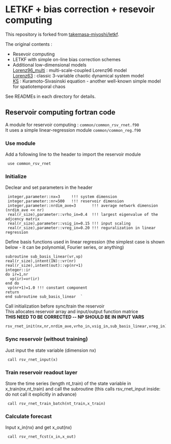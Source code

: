 # LETKF + bias correction + resevoir computing

This repository is forked from [takemasa-miyoshi/letkf](https://github.com/takemasa-miyoshi/letkf).

The original contents :
- Resevoir computing
- LETKF with simple on-line bias correction schemes
- Additional low-dimensional models  
 [Lorenz96_multi](https://github.com/aamemiya/letkf/tree/master/lorenz96_multi) : multi-scale-coupled Lorenz96 model  
 [Lorenz63](https://github.com/aamemiya/letkf/tree/master/lorenz63)       : classic 3-variable chaotic dynamical system model  
 [KS](https://github.com/aamemiya/letkf/tree/master/KS)             : Kuramoto-Sivasinski equation - another well-known simple model for spatiotemporal chaos  
 
 See READMEs in each directory for details.
 
 ## Reservoir computing fortran code
  
 A module for reservoir computing : `common/common_rsv_rnet.f90`  
 It uses a simple linear-regression module `common/common_reg.f90`  
 
### Use module
Add a following line to the header to import the reservoir module 
    
     use common_rsv_rnet

### Initialize
Declear and set parameters in the header   

     integer,parameter::nx=3     !!! system dimension  
     integer,parameter::nr=500   !!! reservoir dimension  
     integer,parameter::nrdim_ave=3       !!! average network dimension (nrdim_ave << nr) 
     real(r_size),parameter::vrho_in=0.4  !!! largest eigenvalue of the adjcency matrix     
     real(r_size),parameter::vsig_in=0.15 !!! input scaling   
     real(r_size),parameter::vreg_in=0.20 !!! reguralization in linear regression  

Define basis functions used in linear regression (the simplest case is shown below - it can be polynomial, Fourier series, or anything)

    subroutine sub_basis_linear(vr,vp)  
    real(r_size),intent(IN)::vr(nr)  
    real(r_size),intent(out)::vp(nr+1)  
    integer::ir  
    do ir=1,nr  
      vp(ir)=vr(ir)  
    end do  
     vp(nr+1)=1.0 !!! constant component  
    return  
    end subroutine sub_basis_linear  `   

Call initialization before sync/train the reservoir  
This allocates reservoir array and input/output function matrice  
**THIS NEED TO BE CORRECTED -- NP SHOULD BE IN INPUT VARS** 

    rsv_rnet_init(nx,nr,nrdim_ave,vrho_in,vsig_in,sub_basis_linear,vreg_in)

### Sync reservoir (without training)
Just input the state variable (dimension nx)

     call rsv_rnet_input(x)

### Train reservoir readout layer
Store the time series (length nt_train) of the state variable in x_train(nx,nt_train) and call the subroutine
(this calls rsv_rnet_input inside: do not call it explicitly in advance)

     call rsv_rnet_train_batch(nt_train,x_train) 

### Calculate forecast 
Input x_in(nx) and get x_out(nx) 

     call rsv_rnet_fcst(x_in,x_out)
